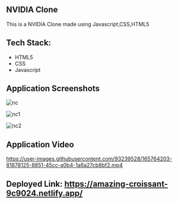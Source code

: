 ## NVIDIA Clone 

This is a NVIDIA Clone made using Javascript,CSS,HTML5


<h2>Tech Stack:</h2>
<ul>

<li>HTML5</li>
<li>CSS</li>
<li>Javascript</li>

</ul>

## Application Screenshots

![nc](https://user-images.githubusercontent.com/93239528/165764271-7d93bab0-b44a-49d6-b91f-bd16bf4362b9.png)

![nc1](https://user-images.githubusercontent.com/93239528/165764290-10e34c09-f03e-4328-809c-40e0e8e24081.png)

![nc2](https://user-images.githubusercontent.com/93239528/165764303-a5890238-9e00-47ba-bdef-cc073fc06c32.png)

## Application Video




https://user-images.githubusercontent.com/93239528/165764203-81878125-8851-45cc-a0b4-1a6a27cb8bf2.mp4


## Deployed Link: https://amazing-croissant-9c9024.netlify.app/ 
